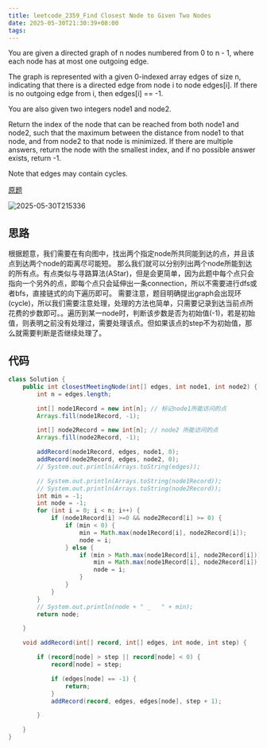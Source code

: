 ```yaml
---
title: leetcode_2359_Find Closest Node to Given Two Nodes
date: 2025-05-30T21:30:39+08:00
tags:
---
```


You are given a directed graph of n nodes numbered from 0 to n - 1, where each node has at most one outgoing edge.

The graph is represented with a given 0-indexed array edges of size n, indicating that there is a directed edge from node i to node edges[i]. If there is no outgoing edge from i, then edges[i] == -1.

You are also given two integers node1 and node2.

Return the index of the node that can be reached from both node1 and node2, such that the maximum between the distance from node1 to that node, and from node2 to that node is minimized. If there are multiple answers, return the node with the smallest index, and if no possible answer exists, return -1.

Note that edges may contain cycles.

<!--more-->

[原题](https://leetcode.cn/problems/find-closest-node-to-given-two-nodes/description/)

![2025-05-30T215336](2025-05-30T215336.png)

## 思路
根据题意，我们需要在有向图中，找出两个指定node所共同能到达的点，并且该点到达两个node的距离尽可能短。
那么我们就可以分别列出两个node所能到达的所有点。有点类似与寻路算法(AStar)，但是会更简单，因为此题中每个点只会指向一个另外的点，即每个点只会延伸出一条connection，所以不需要进行dfs或者bfs，直接链式的向下遍历即可。
需要注意，题目明确提出graph会出现环(cycle)，所以我们需要注意处理，处理的方法也简单，只需要记录到达当前点所花费的步数即可。。遍历到某一node时，判断该步数是否为初始值(-1)，若是初始值，则表明之前没有处理过，需要处理该点。但如果该点的step不为初始值，那么就需要判断是否继续处理了。

## 代码
```java
class Solution {
    public int closestMeetingNode(int[] edges, int node1, int node2) {
        int n = edges.length;

        int[] node1Record = new int[n]; // 标记node1所能访问的点
        Arrays.fill(node1Record, -1);

        int[] node2Record = new int[n]; // node2 所能访问的点
        Arrays.fill(node2Record, -1);

        addRecord(node1Record, edges, node1, 0);
        addRecord(node2Record, edges, node2, 0);
        // System.out.println(Arrays.toString(edges));

        // System.out.println(Arrays.toString(node1Record));
        // System.out.println(Arrays.toString(node2Record));
        int min = -1;
        int node = -1;
        for (int i = 0; i < n; i++) {
            if (node1Record[i] >=0 && node2Record[i] >= 0) {
                if (min < 0) {
                    min = Math.max(node1Record[i], node2Record[i]);
                    node = i;
                } else {
                    if (min > Math.max(node1Record[i], node2Record[i])) {
                        min = Math.max(node1Record[i], node2Record[i]);
                        node = i;
                    }
                }
            }
        }
        // System.out.println(node + " _   " + min);
        return node;

    }

    void addRecord(int[] record, int[] edges, int node, int step) {

        if (record[node] > step || record[node] < 0) {
            record[node] = step;

            if (edges[node] == -1) {
                return;
            }
            addRecord(record, edges, edges[node], step + 1);

        }

    }
}

```